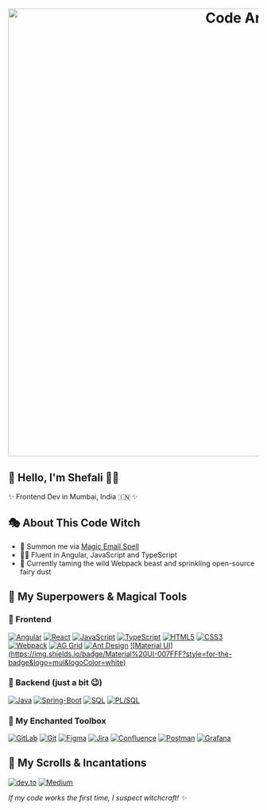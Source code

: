 # <p align="center"> [<img src="https://i.pinimg.com/originals/70/84/c6/7084c682f10716fcaf0469b550a92b6a.gif" alt="Code Art" width="900">](https://i.pinimg.com/originals/70/84/c6/7084c682f10716fcaf0469b550a92b6a.gif) </p>

## 👋 Hello, I'm Shefali 🧑‍💻
✨ Frontend Dev in Mumbai, India 🇮🇳 ✨

## 🎭 About This Code Witch
- 📧 Summon me via [Magic Email Spell](mailto:desaishefali507@gmail.com)
- 🧙‍♀️ Fluent in Angular, JavaScript and TypeScript 
- 🌱 Currently taming the wild Webpack beast and sprinkling open-source fairy dust

## 🚀 My Superpowers & Magical Tools

### 🔮 Frontend 
[![Angular](https://img.shields.io/badge/⚔️_angular-%23DD0031.svg?style=for-the-badge&logo=angular&logoColor=white)](https://angular.io/)
[![React](https://img.shields.io/badge/⚛️_react-%2320232a.svg?style=for-the-badge&logo=react&logoColor=%2361DAFB)](https://reactjs.org/)
[![JavaScript](https://img.shields.io/badge/🔥_javascript-%23F7DF1E.svg?style=for-the-badge&logo=javascript&logoColor=black)](https://www.javascript.com/)
[![TypeScript](https://img.shields.io/badge/🛡️_typescript-%23007ACC.svg?style=for-the-badge&logo=typescript&logoColor=white)](https://www.typescriptlang.org/)
[![HTML5](https://img.shields.io/badge/🏗️_html5-%23E34F26.svg?style=for-the-badge&logo=html5&logoColor=white)](https://developer.mozilla.org/en-US/docs/Web/HTML)
[![CSS3](https://img.shields.io/badge/✨_css3-%231572B6.svg?style=for-the-badge&logo=css3&logoColor=white)](https://developer.mozilla.org/en-US/docs/Web/CSS)
[![Webpack](https://img.shields.io/badge/📦_Webpack-8DD6F9?style=for-the-badge&logo=Webpack&logoColor=white)](https://webpack.js.org/)
[![AG Grid](https://img.shields.io/badge/📊_AG_Grid-66B347?style=for-the-badge&logo=data:image/svg+xml;base64,PHN2ZyB4bWxucz0iaHR0cDovL3d3dy53My5vcmcvMjAwMC9zdmciIHZpZXdCb3g9IjAgMCAyNCAyNCI+PHBhdGggZmlsbD0id2hpdGUiIGQ9Ik0xMCw4SDVWNkgxMFY4TTEwLDEwSDVWMTJIMTBWMTBNMTAsMTRINVYxNkgxMFYxNE0xNSwxNEgxNFYxNkgxNVYxNE0xNSwxMEgxNFYxMkgxNVYxME0xNSw2SDE0VjhIMTVWNk0yMiw2VjIwQTIsMiAwIDAsMSAyMCwyMkg0QTIsMiAwIDAsMSAyLDIwVjZBMiwyIDAgMCwxIDQsNEgyMEEyLDIgMCAwLDEgMjIsNk0yMCw2SDE0VjhIMjBWNk0yMCwxMEgxOFYxMkgyMFYxME0yMCwxNEgxOFYxNkgyMFYxNFoiLz48L3N2Zz4=&logoColor=white)](https://www.ag-grid.com/)
[![Ant Design](https://img.shields.io/badge/🐜_Ant_Design-0170FE?style=for-the-badge&logo=ant-design&logoColor=white)](https://ant.design/)
[![Material UI] (https://img.shields.io/badge/Material%20UI-007FFF?style=for-the-badge&logo=mui&logoColor=white)](https://mui/)


### 🧪 Backend (just a bit 😉)
[![Java](https://img.shields.io/badge/☕_java-%23ED8B00.svg?style=for-the-badge&logo=java&logoColor=white)](https://www.java.com)
[![Spring-Boot](https://img.shields.io/badge/Spring_Boot-6DB33F?style=for-the-badge&logo=spring-boot&logoColor=white)](https://www.spring-boot.com)
[![SQL](https://img.shields.io/badge/🐬_SQL-%2300758F.svg?style=for-the-badge&logo=postgresql&logoColor=white)](https://www.mysql.com/)
[![PL/SQL](https://img.shields.io/badge/🔍_PL%2FSQL-F80000?style=for-the-badge&logo=oracle&logoColor=white)](https://www.oracle.com/database/technologies/appdev/plsql.html)

### 🧰 My Enchanted Toolbox
[![GitLab](https://img.shields.io/badge/🦊_gitlab-%23181717.svg?style=for-the-badge&logo=gitlab&logoColor=white)](https://about.gitlab.com/)
[![Git](https://img.shields.io/badge/🌳_git-%23F05033.svg?style=for-the-badge&logo=git&logoColor=white)](https://git-scm.com/)
[![Figma](https://img.shields.io/badge/🎨_figma-%23F24E1E.svg?style=for-the-badge&logo=figma&logoColor=white)](https://www.figma.com/)
[![Jira](https://img.shields.io/badge/🐞_jira-%230052CC.svg?style=for-the-badge&logo=jira&logoColor=white)](https://www.atlassian.com/software/jira)
[![Confluence](https://img.shields.io/badge/📝_confluence-%23172B4D.svg?style=for-the-badge&logo=confluence&logoColor=white)](https://www.atlassian.com/software/confluence)
[![Postman](https://img.shields.io/badge/🚀_Postman-FF6C37?style=for-the-badge&logo=postman&logoColor=white)](https://www.postman.com/)
[![Grafana](https://img.shields.io/badge/📈_Grafana-F2F4F9?style=for-the-badge&logo=grafana&logoColor=orange&labelColor=F2F4F9)](https://grafana.com/)

## 📜 My Scrolls & Incantations
[![dev.to](https://img.shields.io/badge/✍️_dev.to-0A0A0A?style=for-the-badge&logo=devdotto&logoColor=white)](https://dev.to/shefalii)
[![Medium](https://img.shields.io/badge/📚_Medium-12100E?style=for-the-badge&logo=medium&logoColor=white)](https://medium.com/@Shefalii)


*If my code works the first time, I suspect witchcraft! ✨*

